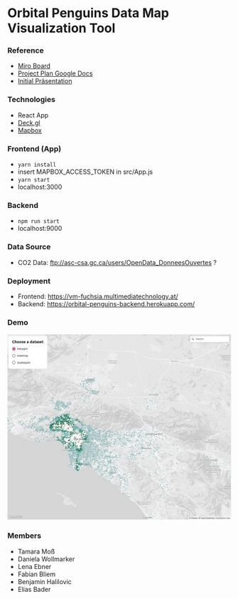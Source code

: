 # Orbital Penguins Data Map Visualization Tool

### Reference

- [Miro Board](https://miro.com/app/board/o9J_lMPHeoo=/)
- [Project Plan Google Docs](https://docs.google.com/document/d/1cfqFDoHBj0jy1ysmjlV7y5nwpOfwz7TCiEJbX7gNZTc/edit)
- [Initial Präsentation](./Home_Planet_at_Your_Fingertips.pdf)

### Technologies

- React App
- [Deck.gl](https://deck.gl/docs/get-started/using-with-react)
- [Mapbox](https://www.mapbox.com/)

### Frontend (App)

- `yarn install`
- insert MAPBOX_ACCESS_TOKEN in src/App.js
- `yarn start`
- localhost:3000

### Backend

- `npm run start`
- localhost:9000

### Data Source

- CO2 Data: ftp://asc-csa.gc.ca/users/OpenData_DonneesOuvertes ?

### Deployment

- Frontend: https://vm-fuchsia.multimediatechnology.at/
- Backend: https://orbital-penguins-backend.herokuapp.com/

### Demo

![demo image](./demo.jpg)

### Members

- Tamara Moß
- Daniela Wollmarker
- Lena Ebner
- Fabian Bliem
- Benjamin Halilovic
- Elias Bader
